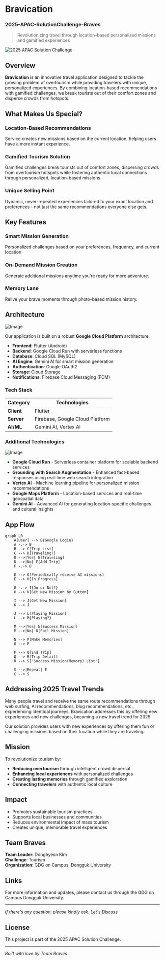 # Bravication
### 2025-APAC-SolutionChallenge-Braves

> Revolutionizing travel through location-based personalized missions and gamified experiences

[![2025 APAC Solution Challenge](https://img.shields.io/badge/2025%20APAC%20Solution%20Challenge-Team%20Braves-green)](https://github.com/your-repo-link)

## Overview

**Bravication** is an innovative travel application designed to tackle the growing problem of overtourism while providing travelers with unique, personalized experiences. By combining location-based recommendations with gamified challenges, we break tourists out of their comfort zones and disperse crowds from hotspots.

## What Makes Us Special?

### Location-Based Recommendations
Service creates new missions based on the current location, helping users have a more instant experience.

### Gamified Tourism Solution
Gamified challenges break tourists out of comfort zones, dispersing crowds from overtourism hotspots while fostering authentic local connections through personalized, location-based missions.

### Unique Selling Point
Dynamic, never-repeated experiences tailored to your exact location and preferences - not just the same recommendations everyone else gets.

## Key Features

### Smart Mission Generation
Personalized challenges based on your preferences, frequency, and current location.

### On-Demand Mission Creation
Generate additional missions anytime you're ready for more adventure.

### Memory Lane
Relive your brave moments through photo-based mission history.

## Architecture
![Image](https://github.com/user-attachments/assets/b45e78b9-e989-4d99-90d1-f4af917216a9)

Our application is built on a robust **Google Cloud Platform** architecture:

- **Frontend**: Flutter (Android)
- **Backend**: Google Cloud Run with serverless functions
- **Database**: Cloud SQL (MySQL)
- **AI Engine**: Gemini AI for smart mission generation
- **Authentication**: Google OAuth2
- **Storage**: Cloud Storage
- **Notifications**: Firebase Cloud Messaging (FCM)

### Tech Stack

| Category | Technologies |
|----------|-------------|
| **Client** | Flutter |
| **Server** | Firebase, Google Cloud Platform |
| **AI/ML** | Gemini AI, Vertex AI |

### Additional Technologies
![Image](https://github.com/user-attachments/assets/70e4b345-fe25-4278-bae0-0b75f386420e)

- **Google Cloud Run** - Serverless container platform for scalable backend services
- **Grounding with Search Augmentation** - Enhanced fact-based responses using real-time web search integration
- **Vertex AI** - Machine learning pipeline for personalized mission recommendations
- **Google Maps Platform** - Location-based services and real-time geospatial data
- **Gemini AI** - Advanced AI for generating location-specific challenges and cultural insights

## App Flow

```mermaid
graph LR
    A[User] --> B{Google Login}
    A -.-> B
    B --> C[Trip List]
    C --> D{Traveling?}
    D -->|Yes| E[Traveling]
    D -->|No| F[Add Trip]
    F -.-> D
    
    E --> G[Periodically receive AI missions]
    E --> H[In Progress]
    
    G -.-> I{Do or Not?}
    H --> K[Get New Mission by Button]
    
    I --> J[Get New Mission]
    K --> J
    
    J --> L[Playing Mission]
    L --> M{Playing?}
    
    M -->|Yes| N[Success Mission]
    M -->|No| O[Fail Mission]
    
    N --> P[Make Memories]
    O --> P
    
    P --> Q[End Trip]
    Q --> R[Trip Detail]
    R --> S["Success Mission(Memory) List"]
    
    S -->|Repeat| E
    C --> S
```

## Addressing 2025 Travel Trends

Many people travel and receive the same route recommendations through web surfing, AI recommendations, blog recommendations, etc., experiencing identical journeys. Bravication addresses this by offering new experiences and new challenges, becoming a new travel trend for 2025.

Our solution provides users with new experiences by offering them fun or challenging missions based on their location while they are traveling.

## Mission

To revolutionize tourism by:
- **Reducing overtourism** through intelligent crowd dispersal
- **Enhancing local experiences** with personalized challenges
- **Creating lasting memories** through gamified exploration
- **Connecting travelers** with authentic local culture

## Impact

- Promotes sustainable tourism practices
- Supports local businesses and communities
- Reduces environmental impact of mass tourism
- Creates unique, memorable travel experiences

## Team Braves

**Team Leader**: Donghyeon Kim  
**Challenge**: Tourism  
**Organization**: GDG on Campus, Dongguk University

## Links

For more information and updates, please contact us through the GDG on Campus Dongguk University.

---

*If there's any question, please kindly ask. Let's Discuss*

## License

This project is part of the 2025 APAC Solution Challenge.

---

*Built with love by Team Braves*
